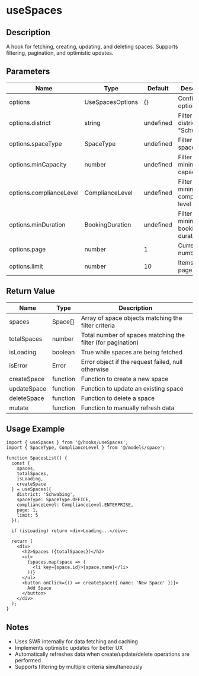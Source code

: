 # useSpaces

## Description
A hook for fetching, creating, updating, and deleting spaces. Supports filtering, pagination, and optimistic updates.

## Parameters

| Name | Type | Default | Description |
|------|------|---------|-------------|
| options | UseSpacesOptions | {} | Configuration options |
| options.district | string | undefined | Filter by district (e.g., "Schwabing") |
| options.spaceType | SpaceType | undefined | Filter by space type |
| options.minCapacity | number | undefined | Filter by minimum capacity |
| options.complianceLevel | ComplianceLevel | undefined | Filter by minimum compliance level |
| options.minDuration | BookingDuration | undefined | Filter by minimum booking duration |
| options.page | number | 1 | Current page number |
| options.limit | number | 10 | Items per page |

## Return Value

| Name | Type | Description |
|------|------|-------------|
| spaces | Space[] | Array of space objects matching the filter criteria |
| totalSpaces | number | Total number of spaces matching the filter (for pagination) |
| isLoading | boolean | True while spaces are being fetched |
| isError | Error | Error object if the request failed, null otherwise |
| createSpace | function | Function to create a new space |
| updateSpace | function | Function to update an existing space |
| deleteSpace | function | Function to delete a space |
| mutate | function | Function to manually refresh data |

## Usage Example

```tsx
import { useSpaces } from '@/hooks/useSpaces';
import { SpaceType, ComplianceLevel } from '@/models/space';

function SpacesList() {
  const { 
    spaces, 
    totalSpaces, 
    isLoading, 
    createSpace 
  } = useSpaces({
    district: 'Schwabing',
    spaceType: SpaceType.OFFICE,
    complianceLevel: ComplianceLevel.ENTERPRISE,
    page: 1,
    limit: 5
  });
  
  if (isLoading) return <div>Loading...</div>;
  
  return (
    <div>
      <h2>Spaces ({totalSpaces})</h2>
      <ul>
        {spaces.map(space => (
          <li key={space.id}>{space.name}</li>
        ))}
      </ul>
      <button onClick={() => createSpace({ name: 'New Space' })}>
        Add Space
      </button>
    </div>
  );
}
```

## Notes
- Uses SWR internally for data fetching and caching
- Implements optimistic updates for better UX
- Automatically refreshes data when create/update/delete operations are performed
- Supports filtering by multiple criteria simultaneously